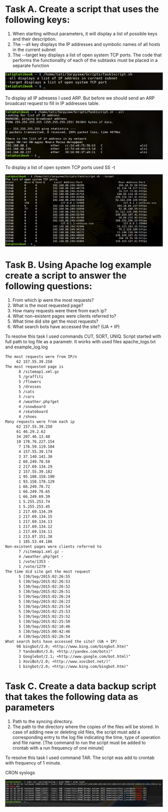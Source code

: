 
Task A. Create a script that uses the following keys:
===
1. When starting without parameters, it will display a list of possible keys and their description.
2. The --all key displays the IP addresses and symbolic names of all hosts in the current subnet
3. The --target key displays a list of open system TCP ports.
The code that performs the functionality of each of the subtasks must be placed in a separate function

![Starting without parameters](https://github.com/kushcheva/EPAM_DevOps_Autumn-2022_Hometasks/blob/main/Task_LinuxBash/Screenshoots/startwithin.png?raw=true)

To display all IP adresess I used ARP. But before we should send an ARP broadcast request to fill in IP addresses table.

![--all key](https://github.com/kushcheva/EPAM_DevOps_Autumn-2022_Hometasks/blob/main/Task_LinuxBash/Screenshoots/key%20all.png?raw=true)

To display a list of open system TCP ports used SS -t

![--target](https://github.com/kushcheva/EPAM_DevOps_Autumn-2022_Hometasks/blob/main/Task_LinuxBash/Screenshoots/key%20target.png?raw=true)

Task B. Using Apache log example create a script to answer the following questions:
===
1. From which ip were the most requests?
2. What is the most requested page?
3. How many requests were there from each ip?
4. What non-existent pages were clients referred to?
5. What time did site get the most requests?
6. What search bots have accessed the site? (UA + IP)

To resolve this task I used commands CUT, SORT, UNIQ. Script started with full path to log file as a parametr. It works with used files apache_logs.txt and example_log.log

```
The most requests were from IP/n
     62 157.55.39.250
The most requested page is
      8 /sitemap1.xml.gz
      5 /graffiti
      5 /flowers
      5 /dresses
      5 /cats
      5 /cars
      4 /weather.php?get
      4 /snowboard
      4 /skateboard
      4 /shoes
Many requests were from each ip
     62 157.55.39.250
     61 46.29.2.62
     34 207.46.13.48
     10 178.76.227.154
      7 176.59.119.104
      4 157.55.39.174
      3 37.140.141.30
      2 66.249.78.58
      2 217.69.134.29
      2 157.55.39.182
      1 95.108.158.190
      1 93.158.178.129
      1 66.249.78.72
      1 66.249.78.65
      1 66.249.69.39
      1 5.255.253.74
      1 5.255.253.45
      1 217.69.134.39
      1 217.69.134.15
      1 217.69.134.13
      1 217.69.134.12
      1 217.69.134.11
      1 213.87.151.38
      1 185.53.44.186
Non-existent pages were clients referred to
      7 /sitemap1.xml.gz -
      4 /weather.php?get -
      1 /vote/1353 -
      1 /vote/1279 -
The time did site get the most request
      5 [30/Sep/2015:02:26:55
      5 [30/Sep/2015:02:26:53
      5 [30/Sep/2015:02:26:52
      5 [30/Sep/2015:02:26:51
      5 [30/Sep/2015:02:26:24
      5 [30/Sep/2015:02:26:23
      5 [30/Sep/2015:02:25:54
      5 [30/Sep/2015:02:25:53
      5 [30/Sep/2015:02:25:52
      5 [30/Sep/2015:02:25:50
      5 [30/Sep/2015:02:10:46
      5 [30/Sep/2015:00:42:46
      4 [30/Sep/2015:02:26:54
What search bots have accessed the site? (UA + IP)
     98 bingbot/2.0; +http://www.bing.com/bingbot.htm)"
      7 YandexBot/3.0; +http://yandex.com/bots)"
      3 Googlebot/2.1; +http://www.google.com/bot.html)"
      1 XoviBot/2.0; +http://www.xovibot.net/)"
      1 bingbot/2.0; +http://www.bing.com/bingbot.htm)"
 ```
 
 
Task C. Create a data backup script that takes the following data as parameters
===
1. Path to the syncing directory.
2. The path to the directory where the copies of the files will be stored.
In case of adding new or deleting old files, the script must add a corresponding entry to the log file
indicating the time, type of operation and file name. [The command to run the script must be added to
crontab with a run frequency of one minute]


To resolve this task I used command TAR.
The script was add to crontab with frequency of 1 minute.

CRON syslogs

![cronlog](https://github.com/kushcheva/EPAM_DevOps_Autumn-2022_Hometasks/blob/main/Task_LinuxBash/Screenshoots/cron.png?raw=true)
